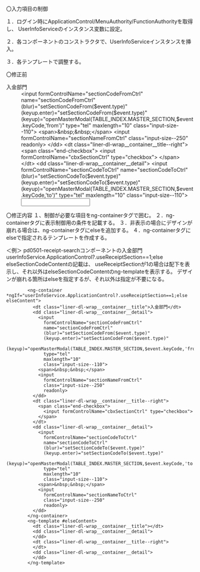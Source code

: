 〇入力項目の制御

１．ログイン時にApplicationControl/MenuAuthority/FunctionAuthorityを取得し、
    UserInfoServiceのインスタンス変数に設定。

２．各コンポーネントのコンストラクタで、UserInfoServiceインスタンスを挿入。

３．各テンプレートで調整する。

〇修正前
              <dt class="liner-dl-wrap__container__title">入金部門</dt>
              <dd class="liner-dl-wrap__container__detail">
                <input 
                  formControlName="sectionCodeFromCtrl" 
                  name="sectionCodeFromCtrl" 
                  (blur)="setSectionCodeFrom($event.type)" 
                  (keyup.enter)="setSectionCodeFrom($event.type)" 
                  (keyup)="openMasterModal(TABLE_INDEX.MASTER_SECTION,$event.keyCode,'from')"
                  type="tel"
                  maxlength="10"
                  class="input-size--110">
                <span>&nbsp;&nbsp;</span>
                <input 
                  formControlName="sectionNameFromCtrl" 
                  class="input-size--250" 
                  readonly>
              </dd>
              <dt class="liner-dl-wrap__container__title--right">
                <span class="end-checkbox">
                  <input formControlName="cbxSectionCtrl" type="checkbox">
                </span>
              </dt>
              <dd class="liner-dl-wrap__container__detail">
                <input 
                  formControlName="sectionCodeToCtrl" 
                  name="sectionCodeToCtrl" 
                  (blur)="setSectionCodeTo($event.type)" 
                  (keyup.enter)="setSectionCodeTo($event.type)" 
                  (keyup)="openMasterModal(TABLE_INDEX.MASTER_SECTION,$event.keyCode,'to')"
                  type="tel"
                  maxlength="10"
                  class="input-size--110">
                <span>&nbsp;&nbsp;</span>
                <input 
                  formControlName="sectionNameToCtrl" 
                  class="input-size--250" 
                  readonly>
              </dd>

〇修正内容
１、制御が必要な項目をng-containerタグで囲む。
２．ng-containerタグに表示制御用の条件を記載する。
３．非表示の場合にデザインが崩れる場合は、ng-containerタグにelseを追加する。
４．ng-containerタグにelseで指定されるテンプレートを作成する。

＜例＞ pd0501-receipt-searchコンポーネントの入金部門
userInfoService.ApplicationControl?.useReceiptSection==1;else elseSectionCodeContentの記載は、
useReceiptSectionが1の場合は配下を表示し、それ以外はelseSectionCodeContentのng-templateを表示する。
デザインが崩れる箇所はelseを指定するが、それ以外は指定が不要になる。


            <ng-container *ngIf="userInfoService.ApplicationControl?.useReceiptSection==1;else elseContent">
              <dt class="liner-dl-wrap__container__title">入金部門</dt>
              <dd class="liner-dl-wrap__container__detail">
                <input 
                  formControlName="sectionCodeFromCtrl" 
                  name="sectionCodeFromCtrl" 
                  (blur)="setSectionCodeFrom($event.type)" 
                  (keyup.enter)="setSectionCodeFrom($event.type)" 
                  (keyup)="openMasterModal(TABLE_INDEX.MASTER_SECTION,$event.keyCode,'from')"
                  type="tel"
                  maxlength="10"
                  class="input-size--110">
                <span>&nbsp;&nbsp;</span>
                <input 
                  formControlName="sectionNameFromCtrl" 
                  class="input-size--250" 
                  readonly>
              </dd>
              <dt class="liner-dl-wrap__container__title--right">
                <span class="end-checkbox">
                  <input formControlName="cbxSectionCtrl" type="checkbox">
                </span>
              </dt>
              <dd class="liner-dl-wrap__container__detail">
                <input 
                  formControlName="sectionCodeToCtrl" 
                  name="sectionCodeToCtrl" 
                  (blur)="setSectionCodeTo($event.type)" 
                  (keyup.enter)="setSectionCodeTo($event.type)" 
                  (keyup)="openMasterModal(TABLE_INDEX.MASTER_SECTION,$event.keyCode,'to')"
                  type="tel"
                  maxlength="10"
                  class="input-size--110">
                <span>&nbsp;&nbsp;</span>
                <input 
                  formControlName="sectionNameToCtrl" 
                  class="input-size--250" 
                  readonly>
              </dd>
            </ng-container>
            <ng-template #elseContent>
              <dt class="liner-dl-wrap__container__title"></dt>
              <dd class="liner-dl-wrap__container__detail">
              </dd>
              <dt class="liner-dl-wrap__container__title--right">
              </dt>
              <dd class="liner-dl-wrap__container__detail">
              </dd>
            </ng-template>